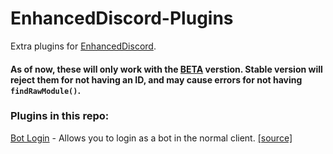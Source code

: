 # EnhancedDiscord-Plugins
Extra plugins for [EnhancedDiscord](https://github.com/joe27g/EnhancedDiscord/tree/beta).

#### As of now, these will only work with the [BETA](https://github.com/joe27g/EnhancedDiscord/tree/beta) verstion. Stable version will reject them for not having an ID, and may cause errors for not having `findRawModule()`.

### Plugins in this repo:
[Bot Login](/bot_login.md) - Allows you to login as a bot in the normal client. [[source]](/bot_login.js)
